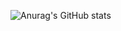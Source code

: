 
![Anurag's GitHub stats](https://github-readme-stats.vercel.app/api?username=MateusHenriquegringo&count_private=true)
